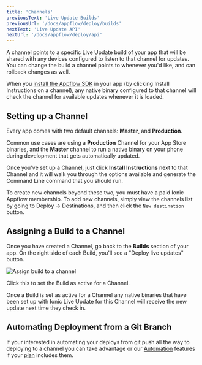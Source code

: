 ```yaml
---
title: 'Channels'
previousText: 'Live Update Builds'
previousUrl: '/docs/appflow/deploy/builds'
nextText: 'Live Update API'
nextUrl: '/docs/appflow/deploy/api'
---
```


A channel points to a specific Live Update build of your app that will be shared with any devices configured to
listen to that channel for updates. You can change the build a channel points to whenever you'd like, and can rollback changes as well.

When you [install the Appflow SDK](/docs/appflow/quickstart/installation) in your app
(by clicking Install Instructions on a channel), any native binary configured to that channel
will check the channel for available updates whenever it is loaded.

## Setting up a Channel

Every app comes with two default channels: **Master**, and **Production**.

Common use cases are using a **Production** Channel for your App Store binaries, and the **Master**
channel to run a native binary on your phone during development that gets automatically updated.

Once you've set up a Channel, just click **Install Instructions** next to that Channel and it will walk you
through the options available and generate the Command Line command that you should run.

To create new channels beyond these two, you must have a paid Ionic Appflow membership. To add new channels,
simply view the channels list by going to Deploy -> Destinations, and then click the `New destination` button.


## Assigning a Build to a Channel

Once you have created a Channel, go back to the **Builds** section of your app.
On the right side of each Build, you'll see a "Deploy live updates" button.

![Assign build to a channel](/docs/assets/img/appflow/assign-to-channel.png)

Click this to set the Build as active for a Channel.

Once a Build is set as active for a Channel any native binaries that have been set up with Ionic Live Update
for this Channel will receive the new update next time they check in.

## Automating Deployment from a Git Branch

If your interested in automating your deploys from git push all the way to deploying to a channel you can
take advantage or our [Automation](/docs/appflow/automation/intro) features if your [plan](/pricing) includes them.
